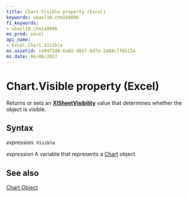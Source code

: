 ```yaml
---
title: Chart.Visible property (Excel)
keywords: vbaxl10.chm148096
f1_keywords:
- vbaxl10.chm148096
ms.prod: excel
api_name:
- Excel.Chart.Visible
ms.assetid: ce94f2d8-6a02-d857-bd7a-2488c7f6513a
ms.date: 06/08/2017
---
```



# Chart.Visible property (Excel)

Returns or sets an  **[XlSheetVisibility](Excel.XlSheetVisibility.md)** value that determines whether the object is visible.


## Syntax

 _expression_. `Visible`

 _expression_ A variable that represents a [Chart](Excel.Chart-graph-object.md) object.


## See also


[Chart Object](Excel.Chart(object).md)


